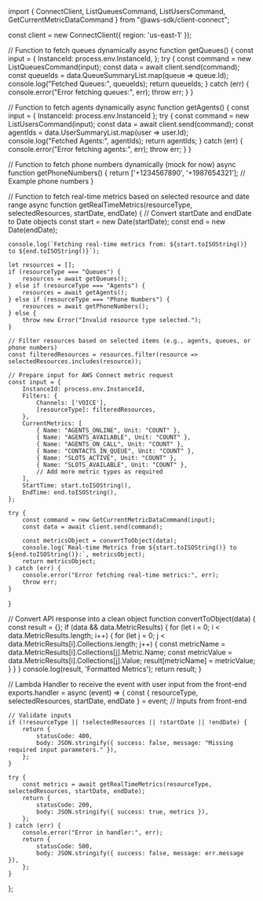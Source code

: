 import { ConnectClient, ListQueuesCommand, ListUsersCommand, GetCurrentMetricDataCommand } from "@aws-sdk/client-connect";

const client = new ConnectClient({ region: 'us-east-1' });

// Function to fetch queues dynamically
async function getQueues() {
    const input = {
        InstanceId: process.env.InstanceId,
    };
    try {
        const command = new ListQueuesCommand(input);
        const data = await client.send(command);
        const queueIds = data.QueueSummaryList.map(queue => queue.Id);
        console.log("Fetched Queues:", queueIds);
        return queueIds;
    } catch (err) {
        console.error("Error fetching queues:", err);
        throw err;
    }
}

// Function to fetch agents dynamically
async function getAgents() {
    const input = { InstanceId: process.env.InstanceId };
    try {
        const command = new ListUsersCommand(input);
        const data = await client.send(command);
        const agentIds = data.UserSummaryList.map(user => user.Id);
        console.log("Fetched Agents:", agentIds);
        return agentIds;
    } catch (err) {
        console.error("Error fetching agents:", err);
        throw err;
    }
}

// Function to fetch phone numbers dynamically (mock for now)
async function getPhoneNumbers() {
    return ['+1234567890', '+1987654321'];  // Example phone numbers
}

// Function to fetch real-time metrics based on selected resource and date range
async function getRealTimeMetrics(resourceType, selectedResources, startDate, endDate) {
    // Convert startDate and endDate to Date objects
    const start = new Date(startDate);
    const end = new Date(endDate);
    
    console.log(`Fetching real-time metrics from: ${start.toISOString()} to ${end.toISOString()}`);

    let resources = [];
    if (resourceType === "Queues") {
        resources = await getQueues();
    } else if (resourceType === "Agents") {
        resources = await getAgents();
    } else if (resourceType === "Phone Numbers") {
        resources = await getPhoneNumbers();
    } else {
        throw new Error("Invalid resource type selected.");
    }

    // Filter resources based on selected items (e.g., agents, queues, or phone numbers)
    const filteredResources = resources.filter(resource => selectedResources.includes(resource));

    // Prepare input for AWS Connect metric request
    const input = {
        InstanceId: process.env.InstanceId,
        Filters: {
            Channels: ['VOICE'],
            [resourceType]: filteredResources,
        },
        CurrentMetrics: [
            { Name: "AGENTS_ONLINE", Unit: "COUNT" },
            { Name: "AGENTS_AVAILABLE", Unit: "COUNT" },
            { Name: "AGENTS_ON_CALL", Unit: "COUNT" },
            { Name: "CONTACTS_IN_QUEUE", Unit: "COUNT" },
            { Name: "SLOTS_ACTIVE", Unit: "COUNT" },
            { Name: "SLOTS_AVAILABLE", Unit: "COUNT" },
            // Add more metric types as required
        ],
        StartTime: start.toISOString(),
        EndTime: end.toISOString(),
    };

    try {
        const command = new GetCurrentMetricDataCommand(input);
        const data = await client.send(command);

        const metricsObject = convertToObject(data);
        console.log(`Real-time Metrics from ${start.toISOString()} to ${end.toISOString()}:`, metricsObject);
        return metricsObject;
    } catch (err) {
        console.error("Error fetching real-time metrics:", err);
        throw err;
    }
}

// Convert API response into a clean object
function convertToObject(data) {
    const result = {};
    if (data && data.MetricResults) {
        for (let i = 0; i < data.MetricResults.length; i++) {
            for (let j = 0; j < data.MetricResults[i].Collections.length; j++) {
                const metricName = data.MetricResults[i].Collections[j].Metric.Name;
                const metricValue = data.MetricResults[i].Collections[j].Value;
                result[metricName] = metricValue;
            }
        }
    }
    console.log(result, 'Formatted Metrics');
    return result;
}

// Lambda Handler to receive the event with user input from the front-end
exports.handler = async (event) => {
    const { resourceType, selectedResources, startDate, endDate } = event;  // Inputs from front-end

    // Validate inputs
    if (!resourceType || !selectedResources || !startDate || !endDate) {
        return {
            statusCode: 400,
            body: JSON.stringify({ success: false, message: "Missing required input parameters." }),
        };
    }

    try {
        const metrics = await getRealTimeMetrics(resourceType, selectedResources, startDate, endDate);
        return {
            statusCode: 200,
            body: JSON.stringify({ success: true, metrics }),
        };
    } catch (err) {
        console.error("Error in handler:", err);
        return {
            statusCode: 500,
            body: JSON.stringify({ success: false, message: err.message }),
        };
    }
};